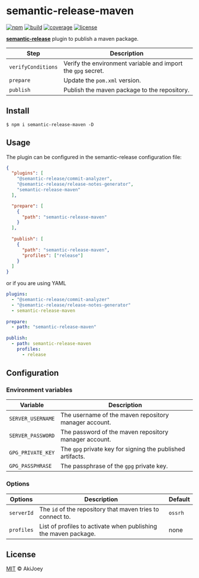 # semantic-release-maven

[![npm][npm-image]][npm-url]
[![build][build-image]][build-url]
[![coverage][coverage-image]][coverage-url]
[![license][license-image]][license-url]

[**semantic-release**](https://github.com/semantic-release/semantic-release) plugin to publish a maven package.

| Step               | Description                                                  |
| ------------------ | ------------------------------------------------------------ |
| `verifyConditions` | Verify the environment variable and import the `gpg` secret. |
| `prepare`          | Update the `pom.xml` version.                                |
| `publish`          | Publish the maven package to the repository.                 |

## Install

`$ npm i semantic-release-maven -D`

## Usage

The plugin can be configured in the semantic-release configuration file:

```json
{
  "plugins": [
    "@semantic-release/commit-analyzer",
    "@semantic-release/release-notes-generator",
    "semantic-release-maven"
  ],

  "prepare": [
    {
      "path": "semantic-release-maven"
    }
  ],
  
  "publish": [
    {
      "path": "semantic-release-maven",
      "profiles": ["release"]
    }
  ]
}
```

or if you are using YAML

```yaml
plugins:
  - "@semantic-release/commit-analyzer"
  - "@semantic-release/release-notes-generator"
  - semantic-release-maven
  
prepare:
  - path: "semantic-release-maven"
  
publish:
  - path: semantic-release-maven
    profiles:
      - release
``` 
## Configuration

### Environment variables

| Variable          | Description                                                |
| ----------------- | ---------------------------------------------------------- |
| `SERVER_USERNAME` | The username of the maven repository manager account.      |
| `SERVER_PASSWORD` | The password of the maven repository manager account.      |
| `GPG_PRIVATE_KEY` | The `gpg` private key for signing the published artifacts. |
| `GPG_PASSPHRASE`  | The passphrase of the `gpg` private key.                   |

### Options

| Options    | Description                                                     | Default |
| ---------- | --------------------------------------------------------------- | ------- |
| `serverId` | The `id` of the repository that maven tries to connect to.      | `ossrh` |
| `profiles` | List of profiles to activate when publishing the maven package. | none    |

## License

[MIT][license-url] © AkiJoey

[npm-image]: https://img.shields.io/npm/v/semantic-release-maven
[npm-url]: https://www.npmjs.com/package/semantic-release-maven
[build-image]: https://img.shields.io/github/workflow/status/akijoey/semantic-release-maven/Build
[build-url]: https://github.com/akijoey/semantic-release-maven/actions/workflows/build.yml
[coverage-image]: https://img.shields.io/codecov/c/gh/akijoey/semantic-release-maven
[coverage-url]: https://codecov.io/gh/akijoey/semantic-release-maven
[license-image]: https://img.shields.io/github/license/akijoey/semantic-release-maven
[license-url]: https://github.com/akijoey/semantic-release-maven/blob/main/LICENSE
